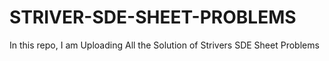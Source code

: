# STRIVER-SDE-SHEET-PROBLEMS
In this repo, I am Uploading All the Solution of Strivers SDE Sheet Problems
